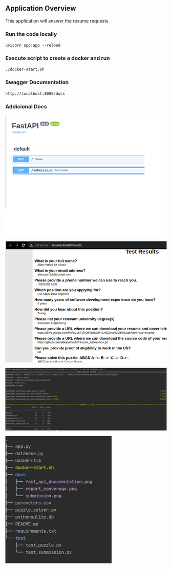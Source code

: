 ## Application Overview

 This application will answer the resume requests
 
### Run the code locally

    uvicorn app:app --reload
    
### Execute script to create a docker and run
    
    ./docker-start.sh       
    
### Swagger Documentation

    http://localhost:8000/docs
    
    
### Addicional Docs
    
    
![fast api docs](/docs/fast_api_documentation.png)

![submission](/docs/submission.png)

![coverage](/docs/report_converage.png)

![dir](/docs/dir_structure.jpg)

